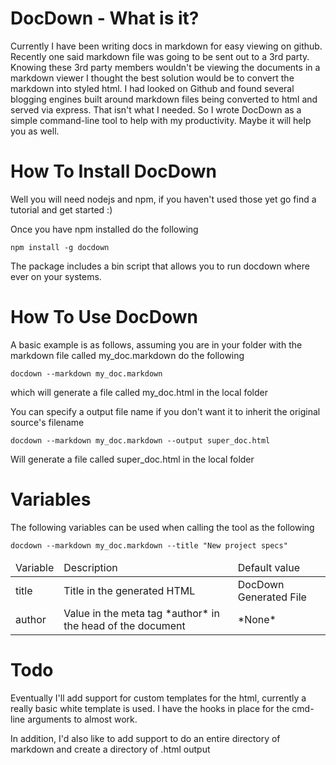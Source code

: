 # DocDown - What is it?

Currently I have been writing docs in markdown for easy viewing on github. Recently one said markdown file was going to be sent out to a 3rd party.  Knowing these 3rd party members wouldn't be viewing the documents in a markdown viewer I thought the best solution would be to convert the markdown into styled html.  I had looked on Github and found several blogging engines built around markdown files being converted to html and served via express.  That isn't what I needed.  So I wrote DocDown as a simple command-line tool to help with my productivity.  Maybe it will help you as well.

# How To Install DocDown

Well you will need nodejs and npm, if you haven't used those yet go find a tutorial and get started :)

Once you have npm installed do the following

    npm install -g docdown

The package includes a bin script that allows you to run docdown where ever on your systems.

# How To Use DocDown

A basic example is as follows, assuming you are in your folder with the markdown file called my_doc.markdown do the following

    docdown --markdown my_doc.markdown
    
which will generate a file called my_doc.html in the local folder

You can specify a output file name if you don't want it to inherit the original source's filename

    docdown --markdown my_doc.markdown --output super_doc.html
    
Will generate a file called super_doc.html in the local folder

# Variables
The following variables can be used when calling the tool as the following

	docdown --markdown my_doc.markdown --title "New project specs"

<table>
	<thead>
		<td>Variable</td>
		<td>Description</td>
		<td>Default value</td>
	</thead>
	<tr>
		<td>title</td>
		<td>Title in the generated HTML</td>
		<td>DocDown Generated File</td>
	</tr>
	<tr>
		<td>author</td>
		<td>Value in the meta tag *author* in the head of the document</td>
		<td>*None*</td>
	</tr>
</table>

# Todo

Eventually I'll add support for custom templates for the html, currently a really basic white template is used.  I have the hooks in place for the cmd-line arguments to almost work.

In addition, I'd also like to add support to do an entire directory of markdown and create a directory of .html output
